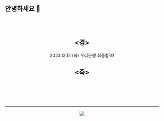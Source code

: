 ## 안녕하세요 👋
<br/>
<br/>

  <div align="center">
<h2><경></h2> 2023.12.12 (화) 우리은행 최종합격! <h2><축></h2>
<br><br>

<br>
<br>

<hr/>

    
<a href="https://hits.seeyoufarm.com"><img src="https://hits.seeyoufarm.com/api/count/incr/badge.svg?url=https%3A%2F%2Fgithub.com%2F9somang%2Fhit-counter&count_bg=%232ACEC9&title_bg=%23555555&title=hits&edge_flat=false"/></a>
